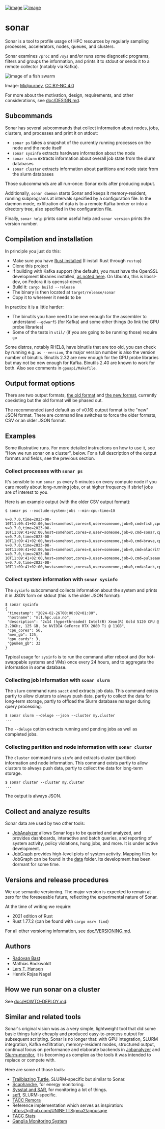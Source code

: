 [![image](https://github.com/NordicHPC/sonar/workflows/Test/badge.svg)](https://github.com/NordicHPC/sonar/actions)
[![image](https://img.shields.io/badge/license-%20GPL--v3.0-blue.svg)](LICENSE)

# sonar

Sonar is a tool to profile usage of HPC resources by regularly sampling processes, accelerators,
nodes, queues, and clusters.

Sonar examines `/proc` and `/sys` and/or runs some diagnostic programs, filters and groups the
information, and prints it to stdout or sends it to a remote collector (notably via Kafka).

![image of a fish swarm](img/sonar-small.png)

Image: [Midjourney](https://midjourney.com/), [CC BY-NC 4.0](https://creativecommons.org/licenses/by-nc/4.0/legalcode)

For more about the motivation, design, requirements, and other considerations, see [doc/DESIGN.md](doc/DESIGN.md).

## Subcommands

Sonar has several subcommands that collect information about nodes, jobs, clusters, and processes
and print it on stdout:

- `sonar ps` takes a snapshot of the currently running processes on the node and the node itself
- `sonar sysinfo` extracts hardware information about the node
- `sonar slurm` extracts information about overall job state from the slurm databases
- `sonar cluster` extracts information about partitions and node state from the slurm databases

Those subcommands are all run-once: Sonar exits after producing output.

Additionally, `sonar daemon` starts Sonar and keeps it memory-resident, running subprograms at
intervals specified by a configuration file.  In the daemon mode, exfiltration of data is to a
remote Kafka broker or into a directory tree, also specified in the configuration file.

Finally, `sonar help` prints some useful help and `sonar version` prints the version number.

## Compilation and installation

In principle you just do this:

- Make sure you have [Rust installed](https://www.rust-lang.org/learn/get-started) (I install Rust through `rustup`)
- Clone this project
- If building with Kafka support (the default), you must have the OpenSSL development libraries installed,
  [as noted here](https://docs.rs/rdkafka/0.37.0/rdkafka/#installation).
  On Ubuntu, this is libssl-dev, on Fedora it is openssl-devel.
- Build it: `cargo build --release`
- The binary is then located at `target/release/sonar`
- Copy it to wherever it needs to be

In practice it is a little harder:

- The binutils you have need to be new enough for the assembler to understand `--gdwarf5`
  (for Kafka) and some other things (to link the GPU probe libraries)
- Some of the tests in `util/` (if you are going to be running those) require `go`

Some distros, notably RHEL8, have binutils that are too old, you can check by running e.g.
`as --version`, the major version number is also the version number of binutils.  Binutils 2.32
are new enough for the GPU probe libraries but may not be new enough for Kafka.  Binutils 2.40
are known to work for both.  Also see comments in `gpuapi/Makefile`.

## Output format options

There are two output formats, [the old format](doc/OLD-FORMAT.md) and [the new
format](doc/NEW-FORMAT.md), currently coexisting but the old format will be phased out.

The recommended (and default as of v0.16) output format is the "new" JSON format.  There are command
line switches to force the older formats, CSV or an older JSON format.

## Examples

Some illustrative runs.  For more detailed instructions on how to use it, see "How we run sonar on a
cluster", below.  For a full description of the output formats and fields, see the previous section.

### Collect processes with `sonar ps`

It's sensible to run `sonar ps` every 5 minutes on every compute node if you care mostly about
long-running jobs, or at higher frequency if sbrief jobs are of interest to you.

Here is an example output (with the older CSV output format):
```console
$ sonar ps --exclude-system-jobs --min-cpu-time=10

v=0.7.0,time=2023-08-10T11:09:41+02:00,host=somehost,cores=8,user=someone,job=0,cmd=fish,cpu%=2.1,cpukib=64400,gpus=none,gpu%=0,gpumem%=0,gpukib=0,cputime_sec=138
v=0.7.0,time=2023-08-10T11:09:41+02:00,host=somehost,cores=8,user=someone,job=0,cmd=sonar,cpu%=761,cpukib=372,gpus=none,gpu%=0,gpumem%=0,gpukib=0,cputime_sec=137
v=0.7.0,time=2023-08-10T11:09:41+02:00,host=somehost,cores=8,user=someone,job=0,cmd=brave,cpu%=14.6,cpukib=2907168,gpus=none,gpu%=0,gpumem%=0,gpukib=0,cputime_sec=3532
v=0.7.0,time=2023-08-10T11:09:41+02:00,host=somehost,cores=8,user=someone,job=0,cmd=alacritty,cpu%=0.8,cpukib=126700,gpus=none,gpu%=0,gpumem%=0,gpukib=0,cputime_sec=51
v=0.7.0,time=2023-08-10T11:09:41+02:00,host=somehost,cores=8,user=someone,job=0,cmd=pulseaudio,cpu%=0.7,cpukib=90640,gpus=none,gpu%=0,gpumem%=0,gpukib=0,cputime_sec=399
v=0.7.0,time=2023-08-10T11:09:41+02:00,host=somehost,cores=8,user=someone,job=0,cmd=slack,cpu%=3.9,cpukib=716924,gpus=none,gpu%=0,gpumem%=0,gpukib=0,cputime_sec=266
```

### Collect system information with `sonar sysinfo`

The `sysinfo` subcommand collects information about the system and prints it in JSON form on stdout
(this is the older JSON format):

```console
$ sonar sysinfo
{
 "timestamp": "2024-02-26T00:00:02+01:00",
 "hostname": "ml1.hpc.uio.no",
 "description": "2x14 (hyperthreaded) Intel(R) Xeon(R) Gold 5120 CPU @ 2.20GHz, 125 GB, 3x NVIDIA GeForce RTX 2080 Ti @ 11GB",
 "cpu_cores": 56,
 "mem_gb": 125,
 "gpu_cards": 3,
 "gpumem_gb": 33
}
```

Typical usage for `sysinfo` is to run the command after reboot and (for hot-swappable systems and
VMs) once every 24 hours, and to aggregate the information in some database.

### Collecting job information with `sonar slurm`

The `slurm` command runs `sacct` and extracts job data.  This command exists partly to allow
clusters to always push data, partly to collect the data for long-term storage, partly to offload
the Slurm database manager during query processing.

```console
$ sonar slurm --deluge --json --cluster my.cluster
...
```

The `--deluge` option extracts running and pending jobs as well as completed jobs.

### Collecting partition and node information with `sonar cluster`

The `cluster` command runs `sinfo` and extracts cluster (partition) information and node
information.  This command exists partly to allow clusters to always push data, partly to collect
the data for long-term storage.

```console
$ sonar cluster --cluster my.cluster
...
```

The output is always JSON.

## Collect and analyze results

Sonar data are used by two other tools:

* [JobAnalyzer](https://github.com/NAICNO/Jobanalyzer) allows Sonar logs to be queried and analyzed, and
  provides dashboards, interactive and batch queries, and reporting of system activity, policy violations,
  hung jobs, and more.  It is under active development.
* [JobGraph](https://github.com/NordicHPC/jobgraph) provides high-level plots of system activity. Mapping
  files for JobGraph can be found in the [data](data) folder.  Its development has been dormant for some
  time.

## Versions and release procedures

We use semantic versioning.  The major version is expected to remain at zero for the foreseeable
future, reflecting the experimental nature of Sonar.

At the time of writing we require:
- 2021 edition of Rust
- Rust 1.77.2 (can be found with `cargo msrv find`)

For all other versioning information, see [doc/VERSIONING.md](doc/VERSIONING.md).

## Authors

- [Radovan Bast](https://bast.fr)
- Mathias Bockwoldt
- [Lars T. Hansen](https://github.com/lars-t-hansen)
- Henrik Rojas Nagel

## How we run sonar on a cluster

See [doc/HOWTO-DEPLOY.md](doc/HOWTO-DEPLOY.md).

## Similar and related tools

Sonar's original vision was as a very simple, lightweight tool that did some basic things fairly
cheaply and produced easy-to-process output for subsequent scripting.  Sonar is no longer that: with
GPU integration, SLURM integration, Kafka exfiltration, memory-resident modes, structured output,
continual focus on performance and elaborate backends in
[Jobanalyzer](https://github.com/NAICNO/Jobanalyzer) and
[Slurm-monitor](https://github.com/2maz/slurm-monitor), it is becoming as complex as the tools it
was intended to replace or compete with.

Here are some of those tools:

- [Trailblazing Turtle](https://github.com/guilbaults/TrailblazingTurtle), SLURM-specific but similar to Sonar.
- [Scaphandre](https://hubblo-org.github.io/scaphandre-documentation/index.html), for energy monitoring.
- [Sysstat and SAR](https://github.com/sysstat/sysstat), for monitoring a lot of things.
- [seff](https://support.schedmd.com/show_bug.cgi?id=1611), SLURM-specific.
- [TACC Remora](https://github.com/tacc/remora)
- Reference implementation which serves as inspiration:
  <https://github.com/UNINETTSigma2/appusage>
- [TACC Stats](https://github.com/TACC/tacc_stats)
- [Ganglia Monitoring System](http://ganglia.info/)
